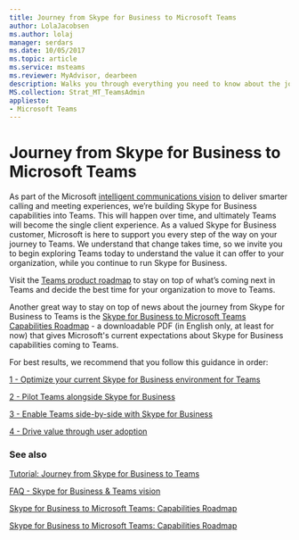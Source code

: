 ```yaml
---
title: Journey from Skype for Business to Microsoft Teams
author: LolaJacobsen
ms.author: lolaj
manager: serdars
ms.date: 10/05/2017
ms.topic: article
ms.service: msteams
ms.reviewer: MyAdvisor, dearbeen
description: Walks you through everything you need to know about the journey to Microsoft Teams from Skype for Business Online.
MS.collection: Strat_MT_TeamsAdmin
appliesto: 
- Microsoft Teams
---
```


Journey from Skype for Business to Microsoft Teams
==================================================

As part of the Microsoft [intelligent communications vision](https://aka.ms/intelligentcommunicationsblog) to deliver smarter calling and meeting experiences, we’re building Skype for Business capabilities into Teams. This will happen over time, and ultimately Teams will become the single client experience. 
As a valued Skype for Business customer, Microsoft is here to support you every step of the way on your journey to Teams. We understand that change takes time, so we invite you to begin exploring Teams today to understand the value it can offer to your organization, while you continue to run Skype for Business. 

Visit the [Teams product roadmap](https://aka.ms/TeamsRoadmap) to stay on top of what’s coming next in Teams and decide the best time for your organization to move to Teams.

Another great way to stay on top of news about the journey from Skype for Business to Teams is the [Skype for Business to Microsoft Teams Capabilities Roadmap](https://aka.ms/skype2teamsroadmap) - a downloadable PDF (in English only, at least for now) that gives Microsoft's current expectations about Skype for Business capabilities coming to Teams.

For best results, we recommend that you follow this guidance in order:


[1 - Optimize your current Skype for Business environment for Teams](prepare-teams.md)

[2 - Pilot Teams alongside Skype for Business](pilot-essentials.md)

[3 - Enable Teams side-by-side with Skype for Business](guidance-SkypeforBusiness.md)

[4 - Drive value through user adoption](continue-journey.md)


 
### See also
[Tutorial: Journey from Skype for Business to Teams](Tutorial-Journey-SkypeforBusiness-to-Teams.yml)

[FAQ - Skype for Business & Teams vision](FAQ-journey.md)

[Skype for Business to Microsoft Teams: Capabilities Roadmap](https://aka.ms/skype2teamsroadmap)

[Skype for Business to Microsoft Teams: Capabilities Roadmap](https://aka.ms/skype2teamsroadmap)




